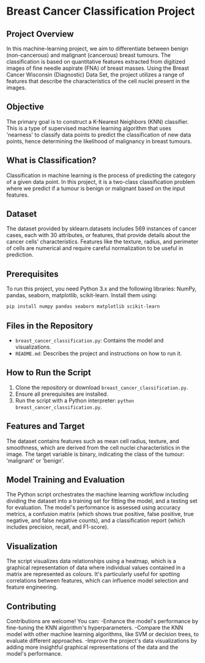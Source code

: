 # Breast Cancer Classification Project

## Project Overview
In this machine-learning project, we aim to differentiate between benign (non-cancerous) and malignant (cancerous) breast tumours. The classification is based on quantitative features extracted from digitized images of fine needle aspirate (FNA) of breast masses. Using the Breast Cancer Wisconsin (Diagnostic) Data Set, the project utilizes a range of features that describe the characteristics of the cell nuclei present in the images.

## Objective
The primary goal is to construct a K-Nearest Neighbors (KNN) classifier. This is a type of supervised machine learning algorithm that uses 'nearness' to classify data points to predict the classification of new data points, hence determining the likelihood of malignancy in breast tumours.

## What is Classification?
Classification in machine learning is the process of predicting the category of a given data point. In this project, it is a two-class classification problem where we predict if a tumour is benign or malignant based on the input features.

## Dataset
The dataset provided by sklearn.datasets includes 569 instances of cancer cases, each with 30 attributes, or features, that provide details about the cancer cells' characteristics. Features like the texture, radius, and perimeter of cells are numerical and require careful normalization to be useful in prediction.

## Prerequisites
To run this project, you need Python 3.x and the following libraries: NumPy, pandas, seaborn, matplotlib, scikit-learn. Install them using:

```bash
pip install numpy pandas seaborn matplotlib scikit-learn
```

## Files in the Repository
- `breast_cancer_classification.py`: Contains the model and visualizations.
- `README.md`: Describes the project and instructions on how to run it.

## How to Run the Script
1. Clone the repository or download `breast_cancer_classification.py`.
2. Ensure all prerequisites are installed.
3. Run the script with a Python interpreter: `python breast_cancer_classification.py`.

## Features and Target
The dataset contains features such as mean cell radius, texture, and smoothness, which are derived from the cell nuclei characteristics in the image. The target variable is binary, indicating the class of the tumour: 'malignant' or 'benign'.

## Model Training and Evaluation
The Python script orchestrates the machine learning workflow including dividing the dataset into a training set for fitting the model, and a testing set for evaluation. The model's performance is assessed using accuracy metrics, a confusion matrix (which shows true positive, false positive, true negative, and false negative counts), and a classification report (which includes precision, recall, and F1-score).

## Visualization
The script visualizes data relationships using a heatmap, which is a graphical representation of data where individual values contained in a matrix are represented as colours. It's particularly useful for spotting correlations between features, which can influence model selection and feature engineering.

## Contributing
Contributions are welcome! You can:
-Enhance the model's performance by fine-tuning the KNN algorithm's hyperparameters.
-Compare the KNN model with other machine learning algorithms, like SVM or decision trees, to evaluate different approaches.
-Improve the project's data visualizations by adding more insightful graphical representations of the data and the model's performance.

